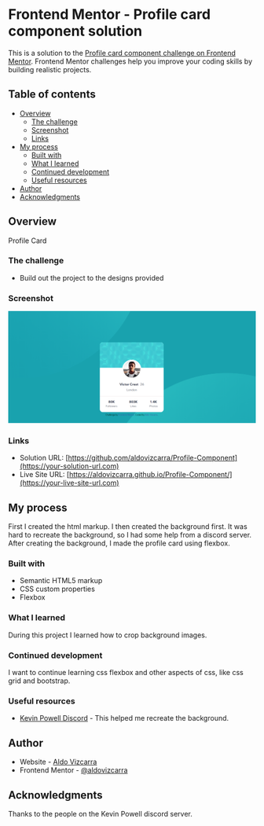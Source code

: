 # Frontend Mentor - Profile card component solution

This is a solution to the [Profile card component challenge on Frontend Mentor](https://www.frontendmentor.io/challenges/profile-card-component-cfArpWshJ). Frontend Mentor challenges help you improve your coding skills by building realistic projects. 

## Table of contents

- [Overview](#overview)
  - [The challenge](#the-challenge)
  - [Screenshot](#screenshot)
  - [Links](#links)
- [My process](#my-process)
  - [Built with](#built-with)
  - [What I learned](#what-i-learned)
  - [Continued development](#continued-development)
  - [Useful resources](#useful-resources)
- [Author](#author)
- [Acknowledgments](#acknowledgments)

## Overview

Profile Card

### The challenge

- Build out the project to the designs provided

### Screenshot

![](images/profile-card-screenshot.png)


### Links

- Solution URL: [https://github.com/aldovizcarra/Profile-Component](https://your-solution-url.com)
- Live Site URL: [https://aldovizcarra.github.io/Profile-Component/](https://your-live-site-url.com)

## My process

First I created the html markup. I then created the background first. It was hard to recreate the background, so I had some help from a discord server. 
After creating the background, I made the profile card using flexbox.

### Built with

- Semantic HTML5 markup
- CSS custom properties
- Flexbox

### What I learned

During this project I learned how to crop background images.

### Continued development

I want to continue learning css flexbox and other aspects of css, like css grid and bootstrap.

### Useful resources

- [Kevin Powell Discord](https://discord.gg/wqTAvQJE) - This helped me recreate the background.

## Author

- Website - [Aldo Vizcarra](https://github.com/aldovizcarra)
- Frontend Mentor - [@aldovizcarra](https://www.frontendmentor.io/profile/aldovizcarra)

## Acknowledgments

Thanks to the people on the Kevin Powell discord server.
